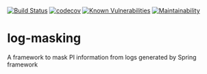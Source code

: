 [![Build Status](https://travis-ci.com/rbutti/log-masking.svg?branch=master)](https://travis-ci.com/rbutti/log-masking)               [![codecov](https://codecov.io/gh/rbutti/log-masking/branch/master/graph/badge.svg)](https://codecov.io/gh/rbutti/log-masking)                [![Known Vulnerabilities](https://snyk.io/test/github/rbutti/log-masking/badge.svg)](https://snyk.io/test/github/rbutti/log-masking)                [![Maintainability](https://api.codeclimate.com/v1/badges/36aca2f6b876f3bf8fc6/maintainability)](https://codeclimate.com/github/rbutti/log-masking/maintainability)
# log-masking
A framework to mask PI information from logs generated by Spring framework
